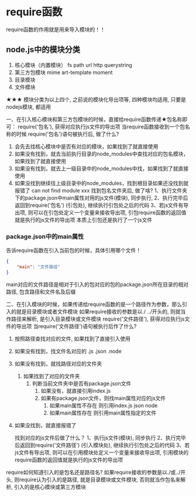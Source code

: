 # require函数

require函数的作用就是用来导入模块的！！

## node.js中的模块分类

1. 核心模块（内置模块） fs path url http querystring
2. 第三方包模块    mime  art-template moment
3. 目录模块
4. 文件模块

★★★ 模块分类为以上四个, 之前说的模块化导出项等, 四种模块均适用, 只要是nodejs模块, 都适用

一、在引入核心模块和第三方包模块的时候，直接给require函数传递★包名称即可：
    require('包名'), 获得对应执行js文件的导出项
 当require函数接收到一个包名称的时候
require('包名')语句被执行后, 做了什么?
1. 会先去找核心模块中是否有对应的模块，如果找到了就直接使用
2. 如果没有找到，就去当前执行目录的node_modules中查找对应的包名模块，如果找到了就直接使用
3. 如果没有找到，就去上一级目录中的node_modules中找，如果找到了就直接使用
4. 如果没找到继续往上级目录中的node_modules，找到根目录如果还没找到就报错了 can not find module xxx
    找到包名文件夹后, 做了啥?
    1、执行文件夹下的package.json中main属性对用的js文件(模块), 同步执行, 
    2、执行完毕后返回到require('包名')  (引包处), 继续执行引包处之后的代码
    3、若js文件有导出项, 则可以在引包处定义一个变量来接收导出项, 引包require函数的返回值就是执行的js文件的导出项
    本质上引包还是执行了一个js文件

### package.json中的main属性
告诉require函数在引入当前包的时候，具体引用哪个文件！
```json
{
    "main": "文件路径"
}
```
main对应的文件路径是相对于引入的包对应的包的package.json所在目录的相对路径, 包含路径和文件名及后缀

二、在引入模块的时候，如果传递给require函数的是一个路径作为参数，那么引入的就是目录模块或者文件模块   如果require接收的参数是以./ ../开头的, 则就当作路径来解析, 是引入目录模块或文件模块
    require('文件路径'), 获得对应执行js文件的导出项
当require('文件路径')语句被执行后作了什么?
1. 按照路径查找对应的文件, 如果找到了直接引入使用
2. 如果没有找到，找文件名对应的 .js .json .node
3. 如果没有找到，就找路径对应的文件夹
    1. 如果找到了对应的文件夹
        1. 判断当前文件夹中是否有package.json文件
            1. 如果没有，就直接引用index.js
            2. 如果有package.json文件，则找main属性对应的js文件
                1. 如果main属性不存在 则引用index.js json node
                2. 如果main属性存在 则引用main属性指定的文件
4. 如果没找到，就直接报错了

    找到对应的js文件后做了什么？
    1、执行js文件(模块), 同步执行
    2、执行完毕后返回到require('文件路径')  (引入模块处), 继续执行引包处之后的代码
    3、若js文件有导出项, 则可以在引用模块处定义一个变量来接收导出项, 引用模块的require函数的返回值就是执行的js文件的导出项


require如何知道引入的是包名还是路径名? 
如果require接收的参数是以./或../开头, 则require认为引入的是路径, 就是目录模块或文件模块, 
否则就当作包名来解析, 引入的是核心模块或第三方模块

